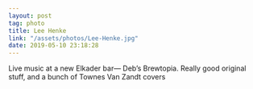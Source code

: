 ```yaml
---
layout: post
tag: photo
title: Lee Henke
link: "/assets/photos/Lee-Henke.jpg"
date: 2019-05-10 23:18:28
---
```

Live music at a new Elkader bar— Deb’s Brewtopia. Really good original stuff, and a bunch of Townes Van Zandt covers